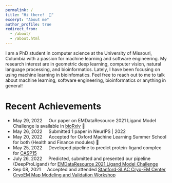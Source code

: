 ```yaml
---
permalink: /
title: "Hi there!  👋"
excerpt: "About me"
author_profile: true
redirect_from: 
  - /about/
  - /about.html
---
```


I am a PhD student in computer science at the University of Missouri, Columbia with a passion for machine learning and software engineering.
My research interest are in geometric deep learning, computer vision, natural language processing, and bioinformatics. Lately, I have been focusing on using machine learning in bioinfomatics. 
Feel free to reach out to me to talk about machine learning, software engineering, bioinformatics or anything in general! 

# Recent Achievements

* May 29, 2022 &nbsp; &nbsp; Our paper on EMDataResource 2021 Ligand Model Challenge is available in <a href="https://www.biorxiv.org/content/10.1101/2022.05.27.493799v1" target="_blank">bioRxiv</a> 🌟
* May 26, 2022 &nbsp; &nbsp; Submitted 1 paper in NeurIPS | 2022
* May 20, 2022 &nbsp; &nbsp; Accepted for Oxford Machine Learning Summer School for both (Health and Finance modules) 🌟
* May 25, 2022 &nbsp; &nbsp; Developed pipeline to predict protein-ligand complex for <a href="https://predictioncenter.org/casp15/index.cgi" target="_blank">CASP15</a>
* July 26, 2022 &nbsp; &nbsp; Predicted, submitted and presented our pipeline (DeepProLigand) for <a href="https://challenges.emdataresource.org/?q=2021-model-challenge" target="_blank">EMDataResource 2021 Ligand Model Challenge</a>
* Sep 08, 2021 &nbsp; &nbsp; Accepted and attended <a href="https://cryoem.slac.stanford.edu/s2c2/" target="_blank">Stanford-SLAC Cryo-EM Center CryoEM Map Modeling and Validation Workshop</a>
